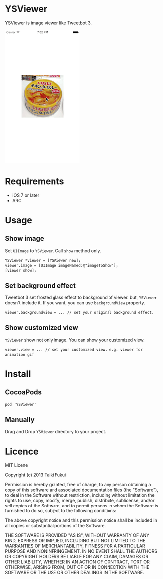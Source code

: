 # YSViewer
YSViewer is image viewer like Tweetbot 3.

![gif](./demo.gif)

# Requirements
- iOS 7 or later
- ARC

# Usage
## Show image
Set `UIImage` to `YSViewer`. Call `show` method only.

``` objc
YSViewer *viewer = [YSViewer new];
viewer.image = [UIImage imageNamed:@"imageToShow"];
[viewer show];
```

## Set background effect
Tweetbot 3 set frosted glass effect to background of viewer. but, `YSViewer` doesn't include it. If you want, you can use `backgroundView` property.

``` objc
viewer.backgroundview = ... // set your original background effect.
```

## Show customized view
`YSViewer` show not only image. You can show your customized view.

``` objc
viewer.view = ... // set your customized view. e.g. viewer for animation gif
```

# Install

## CocoaPods
```
pod 'YSViewer'
```

## Manually
Drag and Drop `YSViewer` directory to your project.

# Licence
MIT Licene

Copyright (c) 2013 Taiki Fukui

Permission is hereby granted, free of charge, to any person obtaining a copy of this software and associated documentation files (the "Software"), to deal in the Software without restriction, including without limitation the rights to use, copy, modify, merge, publish, distribute, sublicense, and/or sell copies of the Software, and to permit persons to whom the Software is furnished to do so, subject to the following conditions:

The above copyright notice and this permission notice shall be included in all copies or substantial portions of the Software.

THE SOFTWARE IS PROVIDED "AS IS", WITHOUT WARRANTY OF ANY KIND, EXPRESS OR IMPLIED, INCLUDING BUT NOT LIMITED TO THE WARRANTIES OF MERCHANTABILITY, FITNESS FOR A PARTICULAR PURPOSE AND NONINFRINGEMENT. IN NO EVENT SHALL THE AUTHORS OR COPYRIGHT HOLDERS BE LIABLE FOR ANY CLAIM, DAMAGES OR OTHER LIABILITY, WHETHER IN AN ACTION OF CONTRACT, TORT OR OTHERWISE, ARISING FROM, OUT OF OR IN CONNECTION WITH THE SOFTWARE OR THE USE OR OTHER DEALINGS IN THE SOFTWARE.
